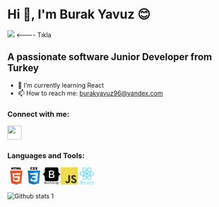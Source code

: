 # Hi 👋, I'm Burak Yavuz :blush:
<img src="https://media.giphy.com/media/iIqmM5tTjmpOB9mpbn/giphy.gif">    <---- Tıkla

## A passionate software Junior Developer from Turkey 


- 🌱 I’m currently learning React
- 📫 How to reach me: burakyavuz96@yandex.com

### Connect with me: 
[<img height="32" width="32" src="https://cdn.jsdelivr.net/npm/simple-icons@v7/icons/linkedin.svg" />][Linkedin]

[Linkedin]: https://www.linkedin.com/in/burak-yavuz-bb622a232/
### Languages and Tools:
<img src="https://raw.githubusercontent.com/devicons/devicon/master/icons/html5/html5-original-wordmark.svg" alt="html5" width="40" height="40" style="max-width: 100%;"><img src="https://raw.githubusercontent.com/devicons/devicon/master/icons/css3/css3-original-wordmark.svg" alt="css3" width="40" height="40" style="max-width: 100%;"><img src="https://raw.githubusercontent.com/devicons/devicon/master/icons/bootstrap/bootstrap-plain-wordmark.svg" alt="bootstrap" width="40" height="40" style="max-width: 100%;"><img src="https://raw.githubusercontent.com/devicons/devicon/master/icons/javascript/javascript-original.svg" alt="javascript" width="40" height="40" style="max-width: 100%;"><img src="https://raw.githubusercontent.com/devicons/devicon/master/icons/react/react-original-wordmark.svg" alt="react" width="40" height="40" style="max-width: 100%;">


![Github stats 1](https://github-readme-stats.vercel.app/api?username=burakyavuz96&show_icons=true&theme-gradient)
